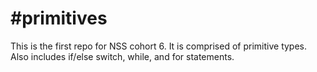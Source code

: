 #primitives
==========

This is the first repo for NSS cohort 6. It is comprised of primitive types. Also includes if/else switch, while, and for statements. 
